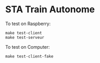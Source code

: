 # STA Train Autonome

To test on Raspberry:
```
make test-client
make test-serveur
```

To test on Computer:
```
make test-client-fake
```